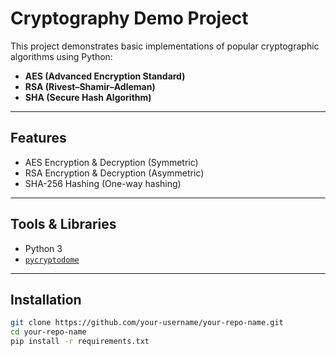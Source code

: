 # Cryptography Demo Project

This project demonstrates basic implementations of popular cryptographic algorithms using Python:

- **AES (Advanced Encryption Standard)**
- **RSA (Rivest–Shamir–Adleman)**
- **SHA (Secure Hash Algorithm)**

---

## Features

- AES Encryption & Decryption (Symmetric)
- RSA Encryption & Decryption (Asymmetric)
- SHA-256 Hashing (One-way hashing)

---

## Tools & Libraries

- Python 3
- [`pycryptodome`](https://pypi.org/project/pycryptodome/)

---

## Installation

```bash
git clone https://github.com/your-username/your-repo-name.git
cd your-repo-name
pip install -r requirements.txt
